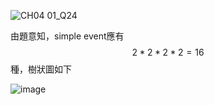 
![CH04 01_Q24](https://github.com/user-attachments/assets/90f6d4d0-7ac9-4c32-bd20-f1d18de4cf50)



由題意知，simple event應有 $$2 *2 *2 *2=16$$ 種，樹狀圖如下

![image](https://github.com/user-attachments/assets/c958eb23-39b2-4f4b-9e08-99a8bdfeae40)

